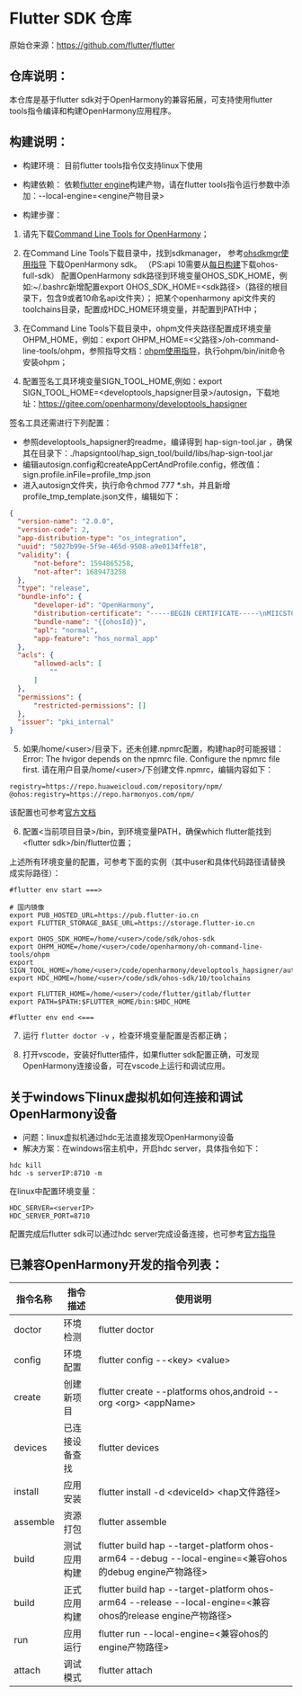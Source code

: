 Flutter SDK 仓库
==============

原始仓来源：https://github.com/flutter/flutter

## 仓库说明：
本仓库是基于flutter sdk对于OpenHarmony的兼容拓展，可支持使用flutter tools指令编译和构建OpenHarmony应用程序。

## 构建说明：

* 构建环境：
目前flutter tools指令仅支持linux下使用

* 构建依赖：
依赖[flutter engine](https://github.com/flutter/engine)构建产物，请在flutter tools指令运行参数中添加：--local-engine=\<engine产物目录\>

* 构建步骤：
1. 请先下载[Command Line Tools for OpenHarmony](https://developer.harmonyos.com/cn/develop/deveco-studio#download_cli)；

2. 在Command Line Tools下载目录中，找到sdkmanager， 参考[ohsdkmgr使用指导](https://developer.harmonyos.com/cn/docs/documentation/doc-guides-V3/ide-command-line-ohsdkmgr-0000001545647965-V3) 下载OpenHarmony sdk。
（PS:api 10需要从[每日构建](http://ci.openharmony.cn/workbench/cicd/dailybuild/detail/component)下载ohos-full-sdk）
 配置OpenHarmony sdk路径到环境变量OHOS_SDK_HOME，例如:~/.bashrc新增配置export OHOS_SDK_HOME=\<sdk路径\>（路径的根目录下，包含9或者10命名api文件夹）；
 把某个openharmony api文件夹的toolchains目录，配置成HDC_HOME环境变量，并配置到PATH中；

3. 在Command Line Tools下载目录中，ohpm文件夹路径配置成环境变量OHPM_HOME，例如：export OHPM_HOME=\<父路径\>/oh-command-line-tools/ohpm，参照指导文档：[ohpm使用指导](https://developer.harmonyos.com/cn/docs/documentation/doc-guides-V3/ide-command-line-ohpm-0000001490235312-V3)，执行ohpm/bin/init命令安装ohpm；

4. 配置签名工具环境变量SIGN_TOOL_HOME,例如：export SIGN_TOOL_HOME=\<developtools_hapsigner目录\>/autosign，下载地址：https://gitee.com/openharmony/developtools_hapsigner

签名工具还需进行下列配置：
  * 参照developtools_hapsigner的readme，编译得到 hap-sign-tool.jar ，确保其在目录下：./hapsigntool/hap_sign_tool/build/libs/hap-sign-tool.jar
  * 编辑autosign.config和createAppCertAndProfile.config，修改值：sign.profile.inFile=profile_tmp.json
  * 进入autosign文件夹，执行命令chmod 777 *.sh，并且新增profile_tmp_template.json文件，编辑如下：
  ```json
  {
    "version-name": "2.0.0",
    "version-code": 2,
    "app-distribution-type": "os_integration",
    "uuid": "5027b99e-5f9e-465d-9508-a9e0134ffe18",
    "validity": {
        "not-before": 1594865258,
        "not-after": 1689473258
    },
    "type": "release",
    "bundle-info": {
        "developer-id": "OpenHarmony",
        "distribution-certificate": "-----BEGIN CERTIFICATE-----\nMIICSTCCAc+gAwIBAgIFAJV7uNUwCgYIKoZIzj0EAwIwYzELMAkGA1UEBhMCQ04x\nFDASBgNVBAoMC09wZW5IYXJtb255MRkwFwYDVQQLDBBPcGVuSGFybW9ueSBUZWFt\nMSMwIQYDVQQDDBpPcGVuSGFybW9ueSBBcHBsaWNhdGlvbiBDQTAeFw0yMjAxMjkw\nNTU0MTRaFw0yMzAxMjkwNTU0MTRaMGgxCzAJBgNVBAYTAkNOMRQwEgYDVQQKDAtP\ncGVuSGFybW9ueTEZMBcGA1UECwwQT3Blbkhhcm1vbnkgVGVhbTEoMCYGA1UEAwwf\nT3Blbkhhcm1vbnkgQXBwbGljYXRpb24gUmVsZWFzZTBZMBMGByqGSM49AgEGCCqG\nSM49AwEHA0IABAW8pFu7tHGUuWtddD5wvazc1qN8ts9UPZH4pecbb/bSFWKh7X7R\n/eTVaRrCTSSdovI1dhoV5GjuFsKW+jT2TwSjazBpMB0GA1UdDgQWBBScyywAaAMj\nI7HcuIS42lvZx0Lj+zAJBgNVHRMEAjAAMA4GA1UdDwEB/wQEAwIHgDATBgNVHSUE\nDDAKBggrBgEFBQcDAzAYBgwrBgEEAY9bAoJ4AQMECDAGAgEBCgEAMAoGCCqGSM49\nBAMCA2gAMGUCMFfNidGo6uK6KGT9zT1T5bY1NCHTH3P3muy5X1xudOgxWoOqIbnk\ntmQYB78dxWEHLQIxANfApAlXAD/0hnyNC8RDzfLOPEeay6jU9FXJj3AoR90rwZpR\noN9sYD6Oks4VGRw6yQ==\n-----END CERTIFICATE-----\n",
        "bundle-name": "{{ohosId}}",
        "apl": "normal",
        "app-feature": "hos_normal_app"
    },
    "acls": {
        "allowed-acls": [
            ""
        ]
    },
    "permissions": {
        "restricted-permissions": []
    },
    "issuer": "pki_internal"
}
  ```

5. 如果/home/\<user\>/目录下，还未创建.npmrc配置，构建hap时可能报错：Error: The hvigor depends on the npmrc file. Configure the npmrc file first.
请在用户目录/home/\<user\>/下创建文件.npmrc，编辑内容如下：
```
registry=https://repo.huaweicloud.com/repository/npm/
@ohos:registry=https://repo.harmonyos.com/npm/
```
该配置也可参考[官方文档](https://developer.harmonyos.com/cn/docs/documentation/doc-guides-V3/environment_config-0000001052902427-V3)

6. 配置\<当前项目目录\>/bin，到环境变量PATH，确保which flutter能找到\<flutter sdk\>/bin/flutter位置；

上述所有环境变量的配置，可参考下面的实例（其中user和具体代码路径请替换成实际路径）：
```
#flutter env start ===>

# 国内镜像
export PUB_HOSTED_URL=https://pub.flutter-io.cn
export FLUTTER_STORAGE_BASE_URL=https://storage.flutter-io.cn

export OHOS_SDK_HOME=/home/<user>/code/sdk/ohos-sdk
export OHPM_HOME=/home/<user>/code/openharmony/oh-command-line-tools/ohpm
export SIGN_TOOL_HOME=/home/<user>/code/openharmony/developtools_hapsigner/autosign
export HDC_HOME=/home/<user>/code/sdk/ohos-sdk/10/toolchains

export FLUTTER_HOME=/home/<user>/code/flutter/gitlab/flutter
export PATH=$PATH:$FLUTTER_HOME/bin:$HDC_HOME

#flutter env end <===
```

7. 运行 `flutter doctor -v` ，检查环境变量配置是否都正确；

8. 打开vscode，安装好flutter插件，如果flutter sdk配置正确，可发现OpenHarmony连接设备，可在vscode上运行和调试应用。


## 关于windows下linux虚拟机如何连接和调试OpenHarmony设备
* 问题：linux虚拟机通过hdc无法直接发现OpenHarmony设备
* 解决方案：在windows宿主机中，开启hdc server，具体指令如下：
```
hdc kill
hdc -s serverIP:8710 -m
```
在linux中配置环境变量：
```
HDC_SERVER=<serverIP>
HDC_SERVER_PORT=8710
```

配置完成后flutter sdk可以通过hdc server完成设备连接，也可参考[官方指导](https://docs.openharmony.cn/pages/v4.0/zh-cn/device-dev/subsystems/subsys-toolchain-hdc-guide.md/#hdc-client%E5%A6%82%E4%BD%95%E8%BF%9C%E7%A8%8B%E8%AE%BF%E9%97%AEhdc-server)

## 已兼容OpenHarmony开发的指令列表：
| 指令名称 | 指令描述 | 使用说明                                                              |
| ------- | ------- |-------------------------------------------------------------------| 
| doctor | 环境检测 | flutter doctor                                                    |    
| config | 环境配置 | flutter config --\<key\> \<value\>                                |
| create | 创建新项目 | flutter create --platforms ohos,android --org \<org\> \<appName\> |
| devices | 已连接设备查找 | flutter devices                                                   |
| install | 应用安装 | flutter install -d \<deviceId\> \<hap文件路径\>                                                   |
| assemble | 资源打包 | flutter assemble                                                  |
| build | 测试应用构建 | flutter build hap --target-platform ohos-arm64 --debug --local-engine=\<兼容ohos的debug engine产物路径\>         |
| build | 正式应用构建 | flutter build hap --target-platform ohos-arm64 --release --local-engine=\<兼容ohos的release engine产物路径\>         |
| run | 应用运行 | flutter run --local-engine=\<兼容ohos的engine产物路径\>                  |
| attach | 调试模式 | flutter attach                                                    |
